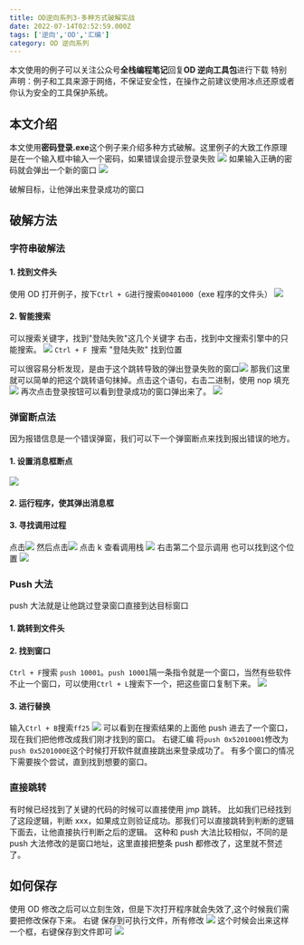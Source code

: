 ```yaml
---
title: OD逆向系列3-多种方式破解实战
date: 2022-07-14T02:52:59.000Z
tags: ['逆向','OD','汇编']
category: OD 逆向系列
---
```

  
本文使用的例子可以关注公众号**全栈编程笔记**回复**OD 逆向工具包**进行下载
特别声明：例子和工具来源于网络，不保证安全性，在操作之前建议使用冰点还原或者你认为安全的工具保护系统。

## 本文介绍

本文使用**密码登录.exe**这个例子来介绍多种方式破解。这里例子的大致工作原理是在一个输入框中输入一个密码，如果错误会提示登录失败
![](images/FqrQtEp013Q4HtzpqXXe6vZdlWuR.png)
如果输入正确的密码就会弹出一个新的窗口
![](images/Fny2Mz7qEbCQAuzKPSwTdFq8Qs-4.png)

破解目标，让他弹出来登录成功的窗口

## 破解方法

### 字符串破解法

#### 1. 找到文件头

使用 OD 打开例子，按下`Ctrl + G`进行搜索`00401000`（exe 程序的文件头）
![](images/Ft_OpywwTNaroRsigIokxd6hGRb4.png)

#### 2. 智能搜索

可以搜索关键字，找到"登陆失败"这几个关键字
右击，找到中文搜索引擎中的只能搜索。
![](images/FrfTeHMj6twRPzIogklBQjveUYOD.png)
`Ctrl + F `搜索 "登陆失败" 找到位置

可以很容易分析发现，是由于这个跳转导致的弹出登录失败的窗口![](images/Fo5ryDJaUayFxPitw5RljgxYYf8B.png)
那我们这里就可以简单的把这个跳转语句抹掉。点击这个语句，右击二进制，使用 nop 填充
![](images/Fid4kWFIHnacBjxA3ux1loYaQ7js.png)
再次点击登录按钮可以看到登录成功的窗口弹出来了。
![](images/Flb2ZtbYKUi5H88yjqalgtHHBjbt.png)

### 弹窗断点法

因为报错信息是一个错误弹窗，我们可以下一个弹窗断点来找到报出错误的地方。

#### 1. 设置消息框断点

![](images/FqVMg-nQj4hIJaWKGF9jvJNbD1bY.png)

#### 2. 运行程序，使其弹出消息框

#### 3. 寻找调用过程

点击![](images/Fiej6WiqNMXctVtkYaxgV76y9Ie2.png)
然后点击![](images/Fg3xf1hnfkQcWpTWJ7t6SMEjhina.png)
点击 k 查看调用栈
![](images/FuucX0LIcvTKGCfdVgH7Iqa0IXeZ.png)
右击第二个显示调用
也可以找到这个位置
![](images/Ft_Zj4UYMEqhf-0HLNkPcGdub2p6.png)

### Push 大法

push 大法就是让他跳过登录窗口直接到达目标窗口

#### 1. 跳转到文件头

#### 2. 找到窗口

`Ctrl + F`搜索 `push 10001`。`push 10001`隔一条指令就是一个窗口，当然有些软件不止一个窗口，可以使用`Ctrl + L`搜索下一个，把这些窗口复制下来。
![](images/FucKvSqKKgVMgRyz76xbxaVSfrSA.png)

#### 3. 进行替换

输入`Ctrl + B`搜索`ff25`
![](images/FtGIR3XjjrB4MYoanaWxMzUOGxuz.png)
可以看到在搜索结果的上面他 push 进去了一个窗口，现在我们把他修改成我们刚才找到的窗口。
右键汇编 将`push 0x52010001`修改为 `push 0x5201000E`这个时候打开软件就直接跳出来登录成功了。
有多个窗口的情况下需要挨个尝试，直到找到想要的窗口。

### 直接跳转

有时候已经找到了关键的代码的时候可以直接使用 jmp 跳转。
比如我们已经找到了这段逻辑，判断 xxx，如果成立则验证成功。那我们可以直接跳转到判断的逻辑下面去，让他直接执行判断之后的逻辑。
这种和 push 大法比较相似，不同的是 push 大法修改的是窗口地址，这里直接把整条 push 都修改了，这里就不赘述了。

## 如何保存

使用 OD 修改之后可以立刻生效，但是下次打开程序就会失效了,这个时候我们需要把修改保存下来。
右键 保存到可执行文件，所有修改
![](images/FmyFk8BVt_HOLHEVUC8AHPCupH8k.png)
这个时候会出来这样一个框，右键保存到文件即可
![](images/Fp8kQiBgmPwkl5PFZBmLc545Qq99.png)